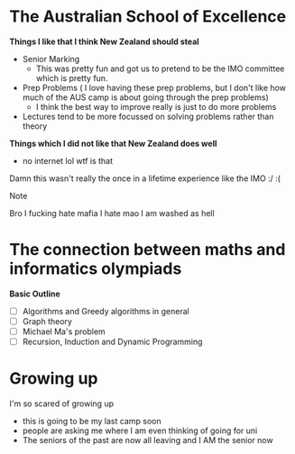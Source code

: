 # The Australian School of Excellence
**Things I like that I think New Zealand should steal** 
- Senior Marking
  - This was pretty fun and got us to pretend to be the IMO committee which is pretty fun.
- Prep Problems ( I love having these prep problems, but I don't like how much of the AUS camp is about going through the prep problems)
  - I think the best way to improve really is just to do more problems
- Lectures tend to be more focussed on solving problems rather than theory

**Things which I did not like that New Zealand does well**
- no internet lol wtf is that

Damn this wasn't really the once in a lifetime experience like the IMO :/ :(

> [!NOTE]
> Bro I fucking hate mafia
> I hate mao
> I am washed as hell

# The connection between maths and informatics olympiads

**Basic Outline**
- [ ] Algorithms and Greedy algorithms in general
- [ ] Graph theory
- [ ] Michael Ma's problem
- [ ] Recursion, Induction and Dynamic Programming

# Growing up
I'm so scared of growing up
- this is going to be my last camp soon
- people are asking me where I am even thinking of going for uni
- The seniors of the past are now all leaving and I AM the senior now


